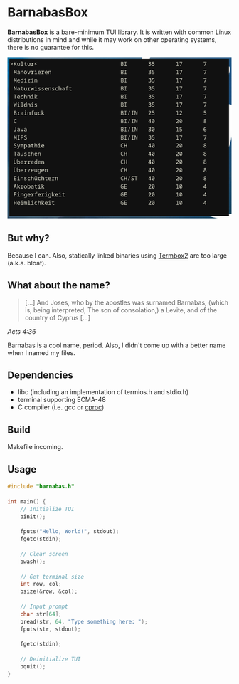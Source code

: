 # BarnabasBox

**BarnabasBox** is a bare-minimum TUI library. It is written with common Linux distributions in mind and while it may work on other operating systems, there is no guarantee for this.

![Screenshot showcasing an example application made with BarnabasBox](screenshot.png)

## But why?

Because I can. Also, statically linked binaries using [Termbox2](https://github.com/termbox/termbox2) are too large (a.k.a. bloat).

## What about the name?

> […] And Joses, who by the apostles was surnamed Barnabas, (which is, being interpreted, The son of consolation,) a Levite, and of the country of Cyprus […]

*Acts 4:36*

Barnabas is a cool name, period. Also, I didn't come up with a better name when I named my files.

## Dependencies

- libc (including an implementation of termios.h and stdio.h)
- terminal supporting ECMA-48
- C compiler (i.e. gcc or [cproc](https://github.com/michaelforney/cproc))

## Build

Makefile incoming.

## Usage

```C
#include "barnabas.h"

int main() {
	// Initialize TUI
	binit();
	
	fputs("Hello, World!", stdout);
	fgetc(stdin);

	// Clear screen
	bwash();
	
	// Get terminal size
	int row, col;
	bsize(&row, &col);

	// Input prompt
	char str[64];
	bread(str, 64, "Type something here: ");
	fputs(str, stdout);

	fgetc(stdin);
	
	// Deinitialize TUI
	bquit();
}
```

